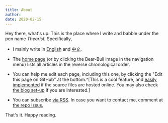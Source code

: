 ```yaml
---
title: About
author:
date: 2020-02-15
---
```


Hey there, what's up. 
This is the place where I write and babble under the pen name _Theorist._ Specifically,

- I mainly write in [English](/en/) and [中文](/cn/).

- The [home page](/) (or by clicking the Bear-Bull image in the navigation menu) lists all articles in the reverse chronological order. 

- You can help me edit each page, including this one, by clicking the "Edit this page on GitHub" at the bottom.^[This is a cool feature, and [easily implemented](https://github.com/yihui/hugo-xmin/pull/6) if the source files are hosted online. You may also check [the blog set-up](/en/2019/07/blog-setup/) if you are interested.]

- You can subscribe [via RSS](/index.xml). In case you want to contact me, comment at [the repo issus.](https://github.com/applied-theorist/blog/issues)  

That's it. Happy reading. 